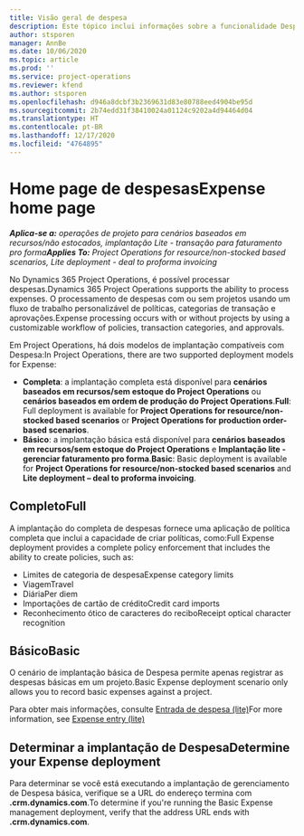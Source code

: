 ```yaml
---
title: Visão geral de despesa
description: Este tópico inclui informações sobre a funcionalidade Despesa no Project Operations.
author: stsporen
manager: AnnBe
ms.date: 10/06/2020
ms.topic: article
ms.prod: ''
ms.service: project-operations
ms.reviewer: kfend
ms.author: stsporen
ms.openlocfilehash: d946a8dcbf3b2369631d83e80788eed4904be95d
ms.sourcegitcommit: 2b74edd31f38410024a01124c9202a4d94464d04
ms.translationtype: HT
ms.contentlocale: pt-BR
ms.lasthandoff: 12/17/2020
ms.locfileid: "4764895"
---
```

# <a name="expense-home-page"></a><span data-ttu-id="ce2ad-103">Home page de despesas</span><span class="sxs-lookup"><span data-stu-id="ce2ad-103">Expense home page</span></span>

<span data-ttu-id="ce2ad-104">_**Aplica-se a:** operações de projeto para cenários baseados em recursos/não estocados, implantação Lite - transação para faturamento pro forma_</span><span class="sxs-lookup"><span data-stu-id="ce2ad-104">_**Applies To:** Project Operations for resource/non-stocked based scenarios, Lite deployment - deal to proforma invoicing_</span></span>


<span data-ttu-id="ce2ad-105">No Dynamics 365 Project Operations, é possível processar despesas.</span><span class="sxs-lookup"><span data-stu-id="ce2ad-105">Dynamics 365 Project Operations supports the ability to process expenses.</span></span> <span data-ttu-id="ce2ad-106">O processamento de despesas com ou sem projetos usando um fluxo de trabalho personalizável de políticas, categorias de transação e aprovações.</span><span class="sxs-lookup"><span data-stu-id="ce2ad-106">Expense processing occurs with or without projects by using a customizable workflow of policies, transaction categories, and approvals.</span></span>

<span data-ttu-id="ce2ad-107">Em Project Operations, há dois modelos de implantação compatíveis com Despesa:</span><span class="sxs-lookup"><span data-stu-id="ce2ad-107">In Project Operations, there are two supported deployment models for Expense:</span></span> 

- <span data-ttu-id="ce2ad-108">**Completa**: a implantação completa está disponível para **cenários baseados em recursos/sem estoque do Project Operations** ou **cenários baseados em ordem de produção do Project Operations**.</span><span class="sxs-lookup"><span data-stu-id="ce2ad-108">**Full**: Full deployment is available for **Project Operations for resource/non-stocked based scenarios** or **Project Operations for production order-based scenarios**.</span></span>
- <span data-ttu-id="ce2ad-109">**Básico**: a implantação básica está disponível para **cenários baseados em recursos/sem estoque do Project Operations** e **Implantação lite - gerenciar faturamento pro forma**.</span><span class="sxs-lookup"><span data-stu-id="ce2ad-109">**Basic**: Basic deployment is available for **Project Operations for resource/non-stocked based scenarios** and **Lite deployment – deal to proforma invoicing**.</span></span>

## <a name="full"></a><span data-ttu-id="ce2ad-110">Completo</span><span class="sxs-lookup"><span data-stu-id="ce2ad-110">Full</span></span> 
<span data-ttu-id="ce2ad-111">A implantação do completa de despesas fornece uma aplicação de política completa que inclui a capacidade de criar políticas, como:</span><span class="sxs-lookup"><span data-stu-id="ce2ad-111">Full Expense deployment provides a complete policy enforcement that includes the ability to create policies, such as:</span></span>

  - <span data-ttu-id="ce2ad-112">Limites de categoria de despesa</span><span class="sxs-lookup"><span data-stu-id="ce2ad-112">Expense category limits</span></span>
  - <span data-ttu-id="ce2ad-113">Viagem</span><span class="sxs-lookup"><span data-stu-id="ce2ad-113">Travel</span></span>
  - <span data-ttu-id="ce2ad-114">Diária</span><span class="sxs-lookup"><span data-stu-id="ce2ad-114">Per diem</span></span>
  - <span data-ttu-id="ce2ad-115">Importações de cartão de crédito</span><span class="sxs-lookup"><span data-stu-id="ce2ad-115">Credit card imports</span></span>
  - <span data-ttu-id="ce2ad-116">Reconhecimento ótico de caracteres do recibo</span><span class="sxs-lookup"><span data-stu-id="ce2ad-116">Receipt optical character recognition</span></span>

## <a name="basic"></a><span data-ttu-id="ce2ad-117">Básico</span><span class="sxs-lookup"><span data-stu-id="ce2ad-117">Basic</span></span> 
<span data-ttu-id="ce2ad-118">O cenário de implantação básica de Despesa permite apenas registrar as despesas básicas em um projeto.</span><span class="sxs-lookup"><span data-stu-id="ce2ad-118">Basic Expense deployment scenario only allows you to record basic expenses against a project.</span></span> 

<span data-ttu-id="ce2ad-119">Para obter mais informações, consulte [Entrada de despesa (lite)](basic-expense.md)</span><span class="sxs-lookup"><span data-stu-id="ce2ad-119">For more information, see [Expense entry (lite)](basic-expense.md)</span></span>

## <a name="determine-your-expense-deployment"></a><span data-ttu-id="ce2ad-120">Determinar a implantação de Despesa</span><span class="sxs-lookup"><span data-stu-id="ce2ad-120">Determine your Expense deployment</span></span>
<span data-ttu-id="ce2ad-121">Para determinar se você está executando a implantação de gerenciamento de Despesa básica, verifique se a URL do endereço termina com **.crm.dynamics.com**.</span><span class="sxs-lookup"><span data-stu-id="ce2ad-121">To determine if you're running the Basic Expense management deployment, verify that the address URL ends with **.crm.dynamics.com**.</span></span> 
